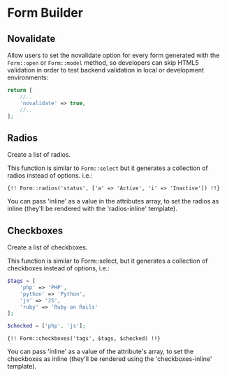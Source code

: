 # Form Builder

## Novalidate

Allow users to set the novalidate option for every form generated with the `Form::open` or `Form::model` method, so developers can skip HTML5 validation in order to test backend validation in local or development environments:

```php
return [
    //..
    'novalidate' => true,
    //..
];
```

## Radios

Create a list of radios.

This function is similar to `Form::select` but it generates a collection of radios instead of options. i.e.:

```blade
{!! Form::radios('status', ['a' => 'Active', 'i' => 'Inactive']) !!}
```

You can pass 'inline' as a value in the attributes array, to set the radios as inline (they'll be rendered with the 'radios-inline' template).

## Checkboxes

Create a list of checkboxes.

This function is similar to Form::select, but it generates a collection of checkboxes instead of options, i.e.:

```php
$tags = [
    'php' => 'PHP',
    'python' => 'Python',
    'js' => 'JS',
    'ruby' => 'Ruby on Rails'
];

$checked = ['php', 'js'];
```

```blade
{!! Form::checkboxes('tags', $tags, $checked) !!}
```

You can pass 'inline' as a value of the attribute's array, to set the checkboxes as inline (they'll be rendered using the 'checkboxes-inline' template).